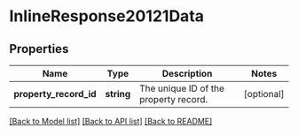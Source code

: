 # InlineResponse20121Data

## Properties
Name | Type | Description | Notes
------------ | ------------- | ------------- | -------------
**property_record_id** | **string** | The unique ID of the property record. | [optional] 

[[Back to Model list]](../../README.md#documentation-for-models) [[Back to API list]](../../README.md#documentation-for-api-endpoints) [[Back to README]](../../README.md)


